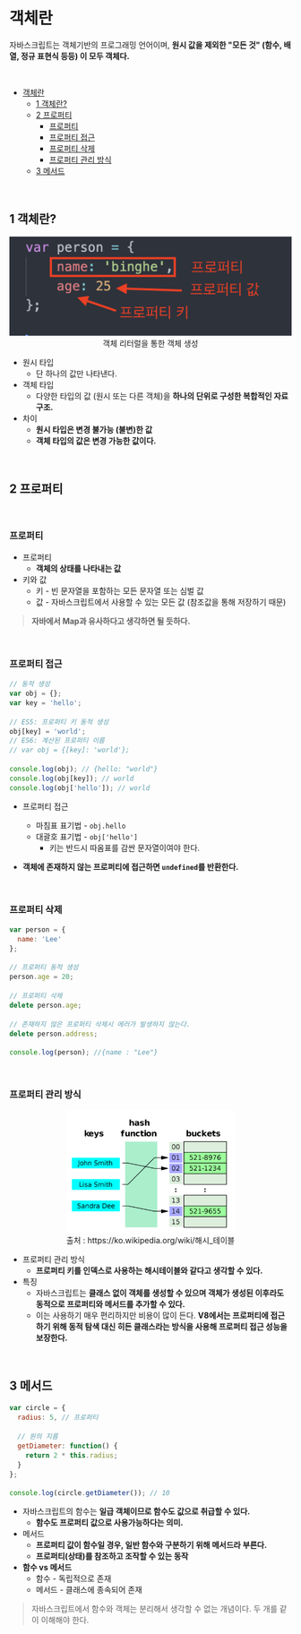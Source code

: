 # 객체란

자바스크립트는 객체기반의 프로그래밍 언어이며, **원시 값을 제외한 "모든 것" (함수, 배열, 정규 표현식 등등) 이 모두 객체다.**

<br>

- [객체란](#객체란)
  - [1 객체란?](#1-객체란)
  - [2 프로퍼티](#2-프로퍼티)
    - [프로퍼티](#프로퍼티)
    - [프로퍼티 접근](#프로퍼티-접근)
    - [프로퍼티 삭제](#프로퍼티-삭제)
    - [프로퍼티 관리 방식](#프로퍼티-관리-방식)
  - [3 메서드](#3-메서드)

<br>

## 1 객체란?

<p align="center"><img src="image/image-20201024023556651.png" /><br>객체 리터럴을 통한 객체 생성</p>

* 원시 타입
  * 단 하나의 값만 나타낸다.
* 객체 타입
  * 다양한 타입의 값 (원시 또는 다른 객체)을 **하나의 단위로 구성한 복합적인 자료구조.**
* 차이
  * **원시 타입은 변경 불가능 (불변)한 값**
  * **객체 타입의 값은 변경 가능한 값이다.**

<br>

## 2 프로퍼티

<br>

### 프로퍼티

* 프로퍼티
  * **객체의 상태를 나타내는 값**
* 키와 값
  * 키 - 빈 문자열을 포함하는 모든 문자열 또는 심벌 값
  * 값 - 자바스크립트에서 사용할 수 있는 모든 값 (참조값을 통해 저장하기 때문)

> **자바에서 Map과 유사하다고 생각하면 될 듯하다.**

<br>

### 프로퍼티 접근

```js
// 동적 생성
var obj = {};
var key = 'hello';

// ES5: 프로퍼티 키 동적 생성
obj[key] = 'world';
// ES6: 계산된 프로퍼티 이름
// var obj = {[key]: 'world'};

console.log(obj); // {hello: "world"}
console.log(obj[key]); // world
console.log(obj['hello']); // world
```

* 프로퍼티 접근
  * 마침표 표기법 - `obj.hello`
  * 대괄호 표기법 - `obj['hello']`
    * 키는 반드시 따옴표를 감싼 문자열이여야 한다.

* **객체에 존재하지 않는 프로퍼티에 접근하면 `undefined`를 반환한다.**

<br>

### 프로퍼티 삭제

```js
var person = {
  name: 'Lee'
};

// 프로퍼티 동적 생성
person.age = 20;

// 프로퍼티 삭제
delete person.age;

// 존재하지 않은 프로퍼티 삭제시 에러가 발생하지 않는다.
delete person.address;

console.log(person); //{name : "Lee"}
```

<br>

### 프로퍼티 관리 방식

<p align="center"><img src="image/1280px-Hash_table_3_1_1_0_1_0_0_SP.svg.png" width="300" /><br>출처 : https://ko.wikipedia.org/wiki/해시_테이블</p>

* 프로퍼티 관리 방식
  * **프로퍼티 키를 인덱스로 사용하는 해시테이블와 같다고 생각할 수 있다.**
* 특징
  * 자바스크립트는 **클래스 없이 객체를 생성할 수 있으며 객체가 생성된 이후라도 동적으로 프로퍼티와 메서드를 추가할 수 있다.**
  * 이는 사용하기 매우 편리하지만 비용이 많이 든다. **V8에서는 프로퍼티에 접근하기 위해 동적 탐색 대신 히든 클래스라는 방식을 사용해 프로퍼티 접근 성능을 보장한다.**

<br>

## 3 메서드

```js
var circle = {
  radius: 5, // 프로퍼티
  
  // 원의 지름
  getDiameter: function() {
    return 2 * this.radius;
  }
};

console.log(circle.getDiameter()); // 10
```

* 자바스크립트의 함수는 **일급 객체이므로 함수도 값으로 취급할 수 있다.**
  * **함수도 프로퍼티 값으로 사용가능하다는 의미.**
* 메서드
  * **프로퍼티 값이 함수일 경우, 일반 함수와 구분하기 위해 메서드라 부른다.**
  * **프로퍼티(상태)를 참조하고 조작할 수 있는 동작**
* **함수 vs 메서드**
  * 함수 - 독립적으로 존재
  * 메서드 - 클래스에 종속되어 존재



> 자바스크립트에서 함수와 객체는 분리해서 생각할 수 없는 개념이다. 두 개를 같이 이해해야 한다.